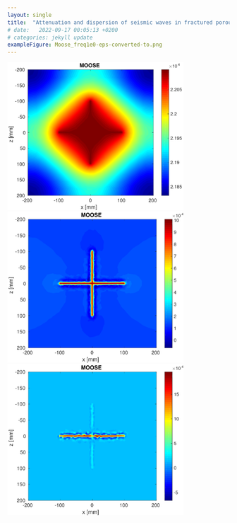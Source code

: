 ```yaml
---
layout: single
title:  "Attenuation and dispersion of seismic waves in fractured porous media"
# date:   2022-09-17 00:05:13 +0200
# categories: jekyll update
exampleFigure: Moose_freq1e0-eps-converted-to.png
---
```


<img src="/assets/images/05attenuation-seismic-waves/Moose_freq1e-4-eps-converted-to.png" alt="mesh_front" width="400"/>
<img src="/assets/images/05attenuation-seismic-waves/Moose_freq1e0-eps-converted-to.png" alt="mesh_front" width="400"/>
<img src="/assets/images/05attenuation-seismic-waves/Moose_freq1e4-eps-converted-to.png" alt="mesh_front" width="400"/>
